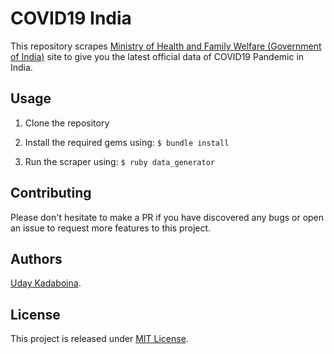 # COVID19 India

This repository scrapes [Ministry of Health and Family Welfare (Government of India)](https://www.mohfw.gov.in/) site to give you the latest official data of COVID19 Pandemic in India.

## Usage

1. Clone the repository

2. Install the required gems using:
   `$ bundle install`

3. Run the scraper using:
   `$ ruby data_generator`


## Contributing

Please don't hesitate to make a PR if you have discovered any bugs or open an issue to request more features to this project.


## Authors

[Uday Kadaboina](http://uday.dev).

## License

This project is released under [MIT License](https://opensource.org/licenses/MIT).
